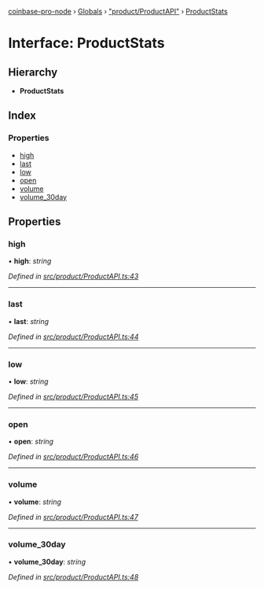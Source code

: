 [coinbase-pro-node](../README.md) › [Globals](../globals.md) › ["product/ProductAPI"](../modules/_product_productapi_.md) › [ProductStats](_product_productapi_.productstats.md)

# Interface: ProductStats

## Hierarchy

- **ProductStats**

## Index

### Properties

- [high](_product_productapi_.productstats.md#high)
- [last](_product_productapi_.productstats.md#last)
- [low](_product_productapi_.productstats.md#low)
- [open](_product_productapi_.productstats.md#open)
- [volume](_product_productapi_.productstats.md#volume)
- [volume_30day](_product_productapi_.productstats.md#volume_30day)

## Properties

### high

• **high**: _string_

_Defined in [src/product/ProductAPI.ts:43](https://github.com/bennyn/coinbase-pro-node/blob/b48d104/src/product/ProductAPI.ts#L43)_

---

### last

• **last**: _string_

_Defined in [src/product/ProductAPI.ts:44](https://github.com/bennyn/coinbase-pro-node/blob/b48d104/src/product/ProductAPI.ts#L44)_

---

### low

• **low**: _string_

_Defined in [src/product/ProductAPI.ts:45](https://github.com/bennyn/coinbase-pro-node/blob/b48d104/src/product/ProductAPI.ts#L45)_

---

### open

• **open**: _string_

_Defined in [src/product/ProductAPI.ts:46](https://github.com/bennyn/coinbase-pro-node/blob/b48d104/src/product/ProductAPI.ts#L46)_

---

### volume

• **volume**: _string_

_Defined in [src/product/ProductAPI.ts:47](https://github.com/bennyn/coinbase-pro-node/blob/b48d104/src/product/ProductAPI.ts#L47)_

---

### volume_30day

• **volume_30day**: _string_

_Defined in [src/product/ProductAPI.ts:48](https://github.com/bennyn/coinbase-pro-node/blob/b48d104/src/product/ProductAPI.ts#L48)_
